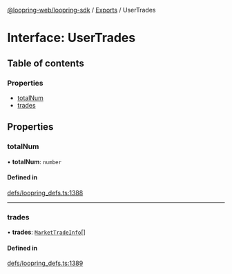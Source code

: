 [@loopring-web/loopring-sdk](../README.md) / [Exports](../modules.md) / UserTrades

# Interface: UserTrades

## Table of contents

### Properties

- [totalNum](UserTrades.md#totalnum)
- [trades](UserTrades.md#trades)

## Properties

### totalNum

• **totalNum**: `number`

#### Defined in

[defs/loopring_defs.ts:1388](https://github.com/Loopring/loopring_sdk/blob/81e0b16/src/defs/loopring_defs.ts#L1388)

___

### trades

• **trades**: [`MarketTradeInfo`](MarketTradeInfo.md)[]

#### Defined in

[defs/loopring_defs.ts:1389](https://github.com/Loopring/loopring_sdk/blob/81e0b16/src/defs/loopring_defs.ts#L1389)
